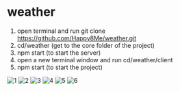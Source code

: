 # weather

1. open terminal and run git clone https://github.com/Happy8Me/weather.git
2. cd/weather (get to the core folder of the project)
3. npm start (to start the server)
4. open a new terminal window and run cd/weather/client
5. npm start (to start the project)

![1](https://user-images.githubusercontent.com/19508608/161530396-4c6ec1a5-e541-42dc-b3da-4caa7c1cef24.PNG)
![2](https://user-images.githubusercontent.com/19508608/161530406-15250ecb-3b6b-4710-a2bd-2fd192cd4359.PNG)
![3](https://user-images.githubusercontent.com/19508608/161530412-26e268dc-2fe9-45cb-8e05-df0ac972fc3a.PNG)
![4](https://user-images.githubusercontent.com/19508608/161530419-098c8b73-557a-4e0e-a923-7a095e4fcb59.PNG)
![5](https://user-images.githubusercontent.com/19508608/161530427-cf9d3e6c-fb0d-4e47-af22-8a248a47282c.PNG)
![6](https://user-images.githubusercontent.com/19508608/161530435-a92cf52c-b23e-4c54-9136-f5b6f634e738.png)

